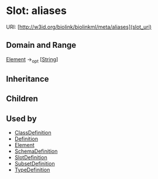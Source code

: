 # Slot: aliases




URI: [http://w3id.org/biolink/biolinkml/meta/aliases](slot_uri)
## Domain and Range

[Element](Element.md) -><sub>opt</sub> [[String](String.md)]
## Inheritance

## Children

## Used by

 * [ClassDefinition](ClassDefinition.md)
 * [Definition](Definition.md)
 * [Element](Element.md)
 * [SchemaDefinition](SchemaDefinition.md)
 * [SlotDefinition](SlotDefinition.md)
 * [SubsetDefinition](SubsetDefinition.md)
 * [TypeDefinition](TypeDefinition.md)
